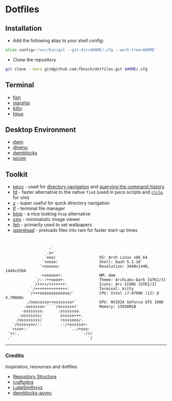 # Dotfiles

## Installation

* Add the following alias to your shell config:
```sh
alias config='/usr/bin/git --git-dir=$HOME/.cfg --work-tree=$HOME'
```

* Clone the repository
```sh
git clone --bare git@github.com:fbosch/dotfiles.git $HOME/.cfg
```
## Terminal

* [fish](https://fishshell.com/)
* [starship](https://starship.rs/)
* [kitty](https://sw.kovidgoyal.net/kitty/)
* [tmux](https://github.com/tmux/tmux)

## Desktop Environment

* [dwm](https://github.com/fbosch/dwm)
* [dmenu](https://github.com/fbosch/dmenu)
* [dwmblocks](https://github.com/fbosch/dwmblocks)
* [picom](https://wiki.archlinux.org/title/Picom)

## Toolkit

* [peco](https://github.com/peco/peco) - used for [directory navigation](/.config/fish/functions/peco_change_directory.fish) and [querying the command history](/.config/fish/functions/peco_select_history.fish).
* [fd](https://github.com/sharkdp/fd) - faster alternative to the native `find` (used in peco scripts and [`ctrlp`](https://github.com/kien/ctrlp.vim#basic-options=) for vim)
* [z](https://github.com/jethrokuan/z) - super useful for quick directory navigation
* [lf](https://github.com/gokcehan/lf) - terminal file manager
* [btop](https://github.com/aristocratos/btop) - a nice looking `htop` alternative
* [sxiv](https://wiki.archlinux.org/title/Sxiv) - minimalistic image viewer
* [feh](https://wiki.archlinux.org/title/feh) - primarily used to set wallpapers
* [gopreload](https://wiki.archlinux.org/title/Preload) - preloads files into ram for faster start-up times

```


                   -`
                  .o+`
                 `ooo/                   OS: Arch Linux x86_64
                `+oooo:                  Shell: bash 5.1.16
               `+oooooo:                 Resolution: 3440x1440, 1440x2560
               -+oooooo+:                WM: dwm
             `/:-:++oooo+:               Theme: ArchLabs-Dark [GTK2/3]
            `/++++/+++++++:              Icons: Arc-ICONS [GTK2/3]
           `/++++++++++++++:             Terminal: kitty
          `/+++ooooooooooooo/`           CPU: Intel i7-8700K (12) @ 4.700GHz
         ./ooosssso++osssssso+`          GPU: NVIDIA GeForce GTX 1080
        .oossssso-````/ossssss+`         Memory: 15936MiB
       -osssssso.      :ssssssso.
      :osssssss/        osssso+++.
     /ossssssss/        +ssssooo/-
   `/ossssso+/:-        -:/+osssso+-
  `+sso+:-`                 `.-/+oso:
 `++:.                           `-/+/
 .`                                 `/

```
___

### Credits
Inspiration, resources and dotfiles

* [Repository Structure](https://www.atlassian.com/git/tutorials/dotfiles)
* [craftzdog](https://github.com/craftzdog/dotfiles-public)
* [LukeSmithxyz](https://github.com/LukeSmithxyz/voidrice)
* [dwmblocks-async](https://github.com/UtkarshVerma/dwmblocks-async)
